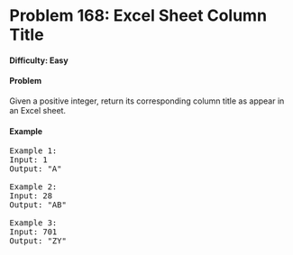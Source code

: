 # Problem 168: Excel Sheet Column Title

#### Difficulty: Easy

#### Problem

Given a positive integer, return its corresponding column title as appear in an Excel sheet.

#### Example

<pre>
Example 1:
Input: 1
Output: "A"

Example 2:
Input: 28
Output: "AB"

Example 3:
Input: 701
Output: "ZY"
</pre>
